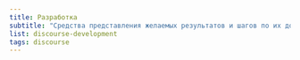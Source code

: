 ```yaml
---
title: Разработка
subtitle: "Средства представления желаемых результатов и шагов по их достижению"
list: discourse-development
tags: discourse
---
```


